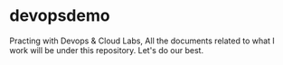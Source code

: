 # devopsdemo

Practing with Devops & Cloud Labs, All the documents related to what I work will be under this repository.
Let's do our best.
